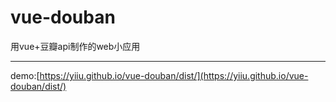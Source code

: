 # vue-douban
用vue+豆瓣api制作的web小应用

---

demo:[https://yiiu.github.io/vue-douban/dist/](https://yiiu.github.io/vue-douban/dist/)
